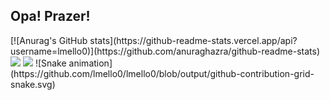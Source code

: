 ## Opa! Prazer!
<div>
  [![Anurag's GitHub stats](https://github-readme-stats.vercel.app/api?username=lmello0)](https://github.com/anuraghazra/github-readme-stats)
</div>

<div>
  <a href = "mailto: melloluc02@gmail.com"><img src="https://img.shields.io/badge/-Gmail-%23333?style=for-the-badge&logo=gmail&logoColor=white" target="_blank"></a>
  <a href="https://www.linkedin.com/in/lmello0" target="_blank"><img src="https://img.shields.io/badge/-LinkedIn-%230077B5?style=for-the-badge&logo=linkedin&logoColor=white" target="_blank"></a> 
![Snake animation](https://github.com/lmello0/lmello0/blob/output/github-contribution-grid-snake.svg)
